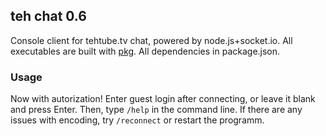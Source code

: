 ## teh chat 0.6

Console client for tehtube.tv chat, powered by node.js+socket.io. All executables are built with [pkg](https://github.com/zeit/pkg).
All dependencies in package.json.

### Usage

Now with autorization! 
Enter guest login after connecting, or leave it blank and press Enter. Then, type `/help` in the command line.
If there are any issues with encoding, try `/reconnect` or restart the programm.



